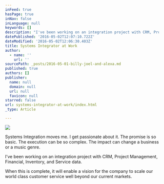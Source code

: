 ```yaml
---
inFeed: true
hasPage: true
inNav: false
inLanguage: null
keywords: []
description: "I've been working on an integration project with CRM, Project Management, Financial, Inventory, and Service data."
datePublished: '2016-05-02T12:07:10.722Z'
dateModified: '2016-05-02T12:06:30.403Z'
title: Systems Integrator at Work
author:
  - name: ''
    url: ''
sourcePath: _posts/2016-05-01-billy-joel-and-alexa.md
published: true
authors: []
publisher:
  name: null
  domain: null
  url: null
  favicon: null
starred: false
url: systems-integrator-at-work/index.html
_type: Article

---
```

![](https://the-grid-user-content.s3-us-west-2.amazonaws.com/698113a8-9acc-4f9a-9f54-4293a52dfe93.jpg)

Systems Integration moves me. I get passionate about it. The promise is so basic. The execution can be so complex. The impact can change a business or a music genre.

I've been working on an integration project with CRM, Project Management, Financial, Inventory, and Service data.

When this is complete, it will enable a vision for the company to scale our world class customer service well beyond our current markets.